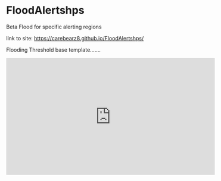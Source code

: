 # FloodAlertshps
Beta Flood for specific alerting regions


link to site: https://carebearz8.github.io/FloodAlertshps/


Flooding Threshold base template.......
<iframe width="560" height="315" src="https://www.youtube.com/embed/G9sQ-gUECz4?si=UrP8aP13nOEMZqVm" title="YouTube video player" frameborder="0" allow="accelerometer; autoplay; clipboard-write; encrypted-media; gyroscope; picture-in-picture; web-share" referrerpolicy="strict-origin-when-cross-origin" allowfullscreen></iframe>
